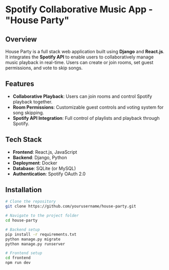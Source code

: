# Spotify Collaborative Music App - "House Party"

## Overview
House Party is a full stack web application built using **Django** and **React.js**. It integrates the **Spotify API** to enable users to collaboratively manage music playback in real-time. Users can create or join rooms, set guest permissions, and vote to skip songs.

## Features
- **Collaborative Playback**: Users can join rooms and control Spotify playback together.
- **Room Permissions**: Customizable guest controls and voting system for song skipping.
- **Spotify API Integration**: Full control of playlists and playback through Spotify.

## Tech Stack
- **Frontend**: React.js, JavaScript
- **Backend**: Django, Python
- **Deployment**: Docker
- **Database**: SQLite (or MySQL)
- **Authentication**: Spotify OAuth 2.0


## Installation
```bash
# Clone the repository
git clone https://github.com/yourusername/house-party.git

# Navigate to the project folder
cd house-party

# Backend setup
pip install -r requirements.txt
python manage.py migrate
python manage.py runserver

# Frontend setup
cd frontend
npm run dev


